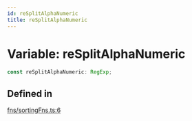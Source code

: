 ```yaml
---
id: reSplitAlphaNumeric
title: reSplitAlphaNumeric
---
```


# Variable: reSplitAlphaNumeric

```ts
const reSplitAlphaNumeric: RegExp;
```

## Defined in

[fns/sortingFns.ts:6](https://github.com/TanStack/table/blob/b1e6b79157b0debc7222660572b06c8b857f4605/packages/table-core/src/fns/sortingFns.ts#L6)
